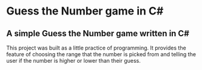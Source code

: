 # Guess the Number game in C#

## A simple Guess the Number game written in C#

This project was built as a little practice of programming. It provides the feature of choosing the range that the number is picked from and telling the user if the number is higher or lower than their guess.
